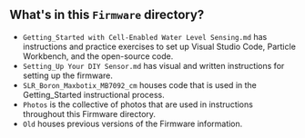 ## What's in this `Firmware` directory?
- `Getting_Started with Cell-Enabled Water Level Sensing.md` has instructions and practice exercises to set up Visual Studio Code, Particle Workbench, and the open-source code.
- `Setting_Up Your DIY Sensor.md` has visual and written instructions for setting up the firmware.
- `SLR_Boron_Maxbotix_MB7092_cm` houses code that is used in the Getting_Started instructional process.
- `Photos` is the collective of photos that are used in instructions throughout this Firmware directory.
- `Old` houses previous versions of the Firmware information.